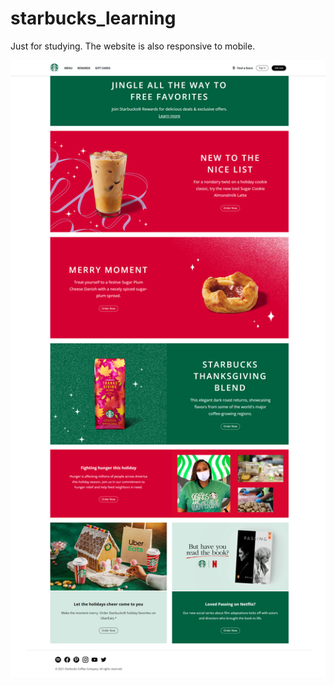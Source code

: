 # starbucks_learning
Just for studying. The website is also responsive to mobile.

![Screenshot](print.png)
